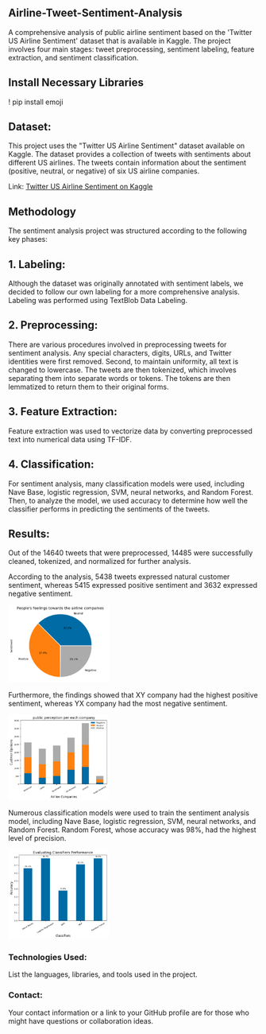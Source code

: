 ## Airline-Tweet-Sentiment-Analysis
A comprehensive analysis of public airline sentiment based on the 'Twitter US Airline Sentiment' dataset that is available in Kaggle. The project involves four main stages: tweet preprocessing, sentiment labeling, feature extraction, and sentiment classification.

## Install Necessary Libraries
! pip install emoji

## Dataset:
This project uses the "Twitter US Airline Sentiment" dataset available on Kaggle. The dataset provides a collection of tweets with sentiments about different US airlines. The tweets contain information about the sentiment (positive, neutral, or negative) of six US airline companies.

Link: [Twitter US Airline Sentiment on Kaggle](https://www.kaggle.com/datasets/crowdflower/twitter-airline-sentiment/data)

## Methodology
The sentiment analysis project was structured according to the following key phases:

## 1. Labeling: 
Although the dataset was originally annotated with sentiment labels, we decided to follow our own labeling for a more comprehensive analysis. Labeling was performed using TextBlob Data Labeling.

## 2. Preprocessing:
There are various procedures involved in preprocessing tweets for sentiment analysis. Any special characters, digits, URLs, and Twitter identities were first removed. Second, to maintain uniformity, all text is changed to lowercase. The tweets are then tokenized, which involves separating them into separate words or tokens. The tokens are then lemmatized to return them to their original forms.

## 3. Feature Extraction:
Feature extraction was used to vectorize data by converting preprocessed text into numerical data using TF-IDF.

## 4. Classification:
For sentiment analysis, many classification models were used, including Nave Base, logistic regression, SVM, neural networks, and Random Forest. Then, to analyze the model, we used accuracy to determine how well the classifier performs in predicting the sentiments of the tweets.

## Results:
Out of the 14640 tweets that were preprocessed, 14485 were successfully cleaned, tokenized, and normalized for further analysis.

According to the analysis, 5438 tweets expressed natural customer sentiment, whereas 5415 expressed positive sentiment and 3632 expressed negative sentiment.

<img src="./images/Pie_Chart.png" width="40%" height="40%"> 

Furthermore, the findings showed that XY company had the highest positive sentiment, whereas YX company had the most negative sentiment.

<img src="./images/stack_chart.png" width="40%" height="40%">

Numerous classification models were used to train the sentiment analysis model, including Nave Base, logistic regression, SVM, neural networks, and Random Forest. Random Forest, whose accuracy was 98%, had the highest level of precision.

<img src="./images/Classifiers_Performance.png" width="40%" height="40%">

### Technologies Used:
List the languages, libraries, and tools used in the project.

### Contact:
Your contact information or a link to your GitHub profile are for those who might have questions or collaboration ideas.
